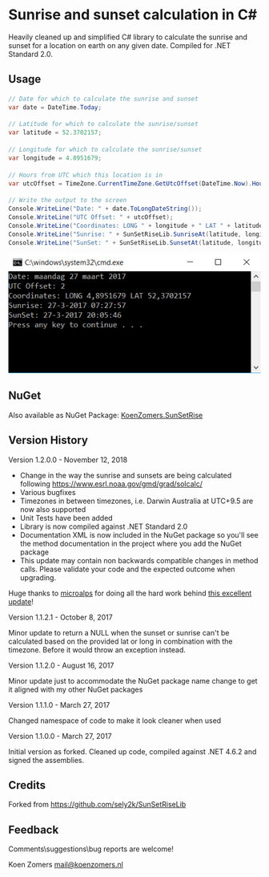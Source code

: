 # Sunrise and sunset calculation in C#

Heavily cleaned up and simplified C# library to calculate the sunrise and sunset for a location on earth on any given date. Compiled for .NET Standard 2.0.

## Usage

```C#
// Date for which to calculate the sunrise and sunset
var date = DateTime.Today;

// Latitude for which to calculate the sunrise/sunset
var latitude = 52.3702157;

// Longitude for which to calculate the sunrise/sunset
var longitude = 4.8951679;
            
// Hours from UTC which this location is in
var utcOffset = TimeZone.CurrentTimeZone.GetUtcOffset(DateTime.Now).Hours;

// Write the output to the screen
Console.WriteLine("Date: " + date.ToLongDateString());
Console.WriteLine("UTC Offset: " + utcOffset);
Console.WriteLine("Coordinates: LONG " + longitude + " LAT " + latitude);
Console.WriteLine("Sunrise: " + SunSetRiseLib.SunriseAt(latitude, longitude, date, utcOffset));
Console.WriteLine("SunSet: " + SunSetRiseLib.SunsetAt(latitude, longitude, date, utcOffset));
```

![Sample output](./SampleOutput.png)

## NuGet

Also available as NuGet Package: [KoenZomers.SunSetRise](https://www.nuget.org/packages/KoenZomers.SunSetRise)

## Version History

Version 1.2.0.0 - November 12, 2018

- Change in the way the sunrise and sunsets are being calculated following https://www.esrl.noaa.gov/gmd/grad/solcalc/
- Various bugfixes
- Timezones in between timezones, i.e. Darwin Australia at UTC+9.5 are now also supported
- Unit Tests have been added
- Library is now compiled against .NET Standard 2.0
- Documentation XML is now included in the NuGet package so you'll see the method documentation in the project where you add the NuGet package
- This update may contain non backwards compatible changes in method calls. Please validate your code and the expected outcome when upgrading.

Huge thanks to [microalps](https://github.com/microalps) for doing all the hard work behind [this excellent update](https://github.com/KoenZomers/SunSetRiseLib/pull/1)!

Version 1.1.2.1 - October 8, 2017

Minor update to return a NULL when the sunset or sunrise can't be calculated based on the provided lat or long in combination with the timezone. Before it would throw an exception instead.

Version 1.1.2.0 - August 16, 2017

Minor update just to accommodate the NuGet package name change to get it aligned with my other NuGet packages

Version 1.1.1.0 - March 27, 2017

Changed namespace of code to make it look cleaner when used

Version 1.1.0.0 - March 27, 2017

Initial version as forked. Cleaned up code, compiled against .NET 4.6.2 and signed the assemblies.

## Credits

Forked from https://github.com/sely2k/SunSetRiseLib

## Feedback

Comments\suggestions\bug reports are welcome!

Koen Zomers
mail@koenzomers.nl
